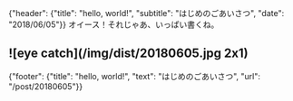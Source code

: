 {"header": {"title": "hello, world!", "subtitle": "はじめのごあいさつ", "date": "2018/06/05"}}
オイース！それじゃあ、いっぱい書くね。

![eye catch](/img/dist/20180605.jpg 2x1)
---
{"footer": {"title": "hello, world!", "text": "はじめのごあいさつ", "url": "/post/20180605"}}
